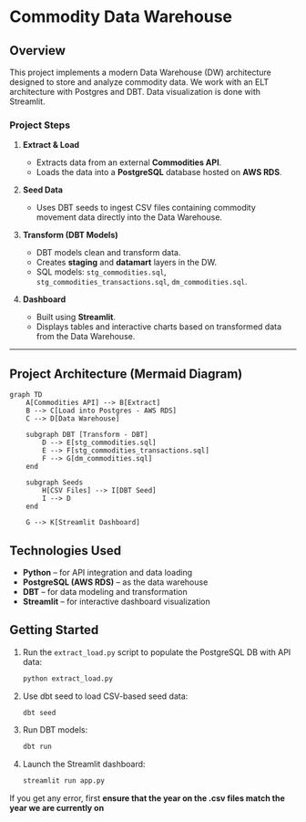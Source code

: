 # Commodity Data Warehouse

## Overview

This project implements a modern Data Warehouse (DW) architecture designed to store and analyze commodity data. We work with an ELT architecture with Postgres and DBT. Data visualization is done with Streamlit.

### Project Steps

1. **Extract & Load**

   - Extracts data from an external **Commodities API**.
   - Loads the data into a **PostgreSQL** database hosted on **AWS RDS**.

2. **Seed Data**

   - Uses DBT seeds to ingest CSV files containing commodity movement data directly into the Data Warehouse.

3. **Transform (DBT Models)**

   - DBT models clean and transform data.
   - Creates **staging** and **datamart** layers in the DW.
   - SQL models: `stg_commodities.sql`, `stg_commodities_transactions.sql`, `dm_commodities.sql`.

4. **Dashboard**
   - Built using **Streamlit**.
   - Displays tables and interactive charts based on transformed data from the Data Warehouse.

---

## Project Architecture (Mermaid Diagram)

```mermaid
graph TD
    A[Commodities API] --> B[Extract]
    B --> C[Load into Postgres - AWS RDS]
    C --> D[Data Warehouse]

    subgraph DBT [Transform - DBT]
        D --> E[stg_commodities.sql]
        E --> F[stg_commodities_transactions.sql]
        F --> G[dm_commodities.sql]
    end

    subgraph Seeds
        H[CSV Files] --> I[DBT Seed]
        I --> D
    end

    G --> K[Streamlit Dashboard]
```

## Technologies Used

- **Python** – for API integration and data loading
- **PostgreSQL (AWS RDS)** – as the data warehouse
- **DBT** – for data modeling and transformation
- **Streamlit** – for interactive dashboard visualization

## Getting Started

1. Run the `extract_load.py` script to populate the PostgreSQL DB with API data:

   ```bash
   python extract_load.py
   ```

2. Use dbt seed to load CSV-based seed data:

   ```bash
   dbt seed
   ```

3. Run DBT models:

   ```bash
   dbt run
   ```

4. Launch the Streamlit dashboard:
   ```bash
   streamlit run app.py
   ```

If you get any error, first **ensure that the year on the .csv files match the year we are currently on**
